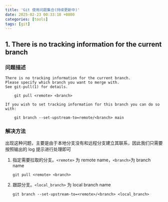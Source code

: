 ```yaml
---
title: 'Git 使用问题集合(持续更新中)'
date: 2025-02-23 00:33:18 +0800
categories: [tools]
tags: [git]
---
```


## 1. There is no tracking information for the current branch

### 问题描述

```shell
There is no tracking information for the current branch.
Please specify which branch you want to merge with.
See git-pull(1) for details.

    git pull <remote> <branch>

If you wish to set tracking information for this branch you can do so with:

    git branch --set-upstream-to=remote/<branch> main
```

### 解决方法

出现这种问题，主要是由于本地分支没有和远程分支建立其联系，因此我们只需要按照输出的 log 提示进行处理即可

1. 指定需要拉取的分支。`<remote>` 为 remote name，`<branch>`为 branch name

   ```shell
   git pull <remote> <branch>
   ```

2. 跟踪分支。`<local_branch>` 为 local branch name

   ```shell
   git branch --set-upstream-to=<remote>/<branch> <local_branch>
   ```
